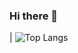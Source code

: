 ### Hi there 👋

| ![Top Langs](https://github-readme-stats.vercel.app/api/top-langs/?username=zackmichaeltech&include_all_commits=true&count_private=true&theme=tokyonight)

<!--
**zackmichaeltech/zackmichaeltech** is a ✨ _special_ ✨ repository because its `README.md` (this file) appears on your GitHub profile.

Here are some ideas to get you started:

- 🔭 I’m currently working on ...
- 🌱 I’m currently learning ...
- 👯 I’m looking to collaborate on ...
- 🤔 I’m looking for help with ...
- 💬 Ask me about ...
- 📫 How to reach me: ...
- 😄 Pronouns: ...
- ⚡ Fun fact: ...
-->
